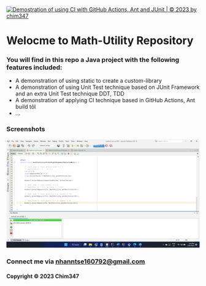 [![Demostration of using CI with GitHub Actions, Ant and JUnit | © 2023 by chim347](https://github.com/chim347/mathuitl-ant-se1602/actions/workflows/mathutil-ant-ci.yml/badge.svg)](https://github.com/chim347/mathuitl-ant-se1602/actions/workflows/mathutil-ant-ci.yml)

# Welocme to Math-Utility Repository

### You will find in this repo a Java project with the following features included:

* A demonstration of using static to create a custom-library
* A demonstration of using Unit Test technique based on JUnit Framework and 
an extra Unit Test technique DDT, TDD
* A demonstration of applying CI technique based in GitHub Actions, Ant build tôl
* ...


### Screenshots
![Source cide with JUnit](https://github.com/Chim347/mathuitl-ant-se1602/blob/main/screenshots/source_code_with_junit.png)
  
### Connect me via nhanntse160792@gmail.com
#### Copyright &#169; 2023 Chim347


